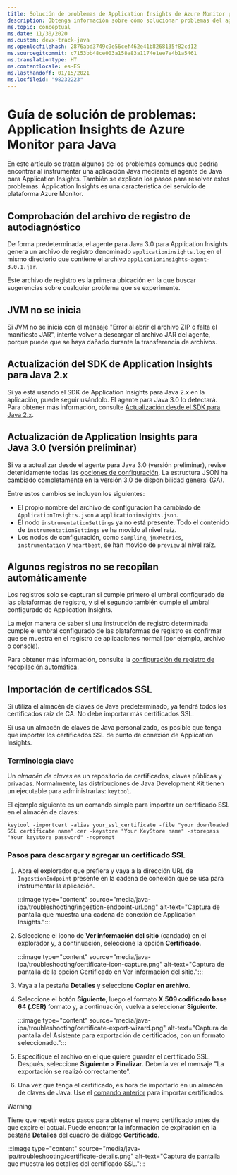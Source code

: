 ```yaml
---
title: Solución de problemas de Application Insights de Azure Monitor para Java
description: Obtenga información sobre cómo solucionar problemas del agente de Java para Application Insights de Azure Monitor
ms.topic: conceptual
ms.date: 11/30/2020
ms.custom: devx-track-java
ms.openlocfilehash: 2876abd3749c9e56cef462e41b8268135f82cd12
ms.sourcegitcommit: c7153bb48ce003a158e83a1174e1ee7e4b1a5461
ms.translationtype: HT
ms.contentlocale: es-ES
ms.lasthandoff: 01/15/2021
ms.locfileid: "98232223"
---
```

# <a name="troubleshooting-guide-azure-monitor-application-insights-for-java"></a>Guía de solución de problemas: Application Insights de Azure Monitor para Java

En este artículo se tratan algunos de los problemas comunes que podría encontrar al instrumentar una aplicación Java mediante el agente de Java para Application Insights. También se explican los pasos para resolver estos problemas. Application Insights es una característica del servicio de plataforma Azure Monitor.

## <a name="check-the-self-diagnostic-log-file"></a>Comprobación del archivo de registro de autodiagnóstico

De forma predeterminada, el agente para Java 3.0 para Application Insights genera un archivo de registro denominado `applicationinsights.log` en el mismo directorio que contiene el archivo `applicationinsights-agent-3.0.1.jar`.

Este archivo de registro es la primera ubicación en la que buscar sugerencias sobre cualquier problema que se experimente.

## <a name="jvm-fails-to-start"></a>JVM no se inicia

Si JVM no se inicia con el mensaje "Error al abrir el archivo ZIP o falta el manifiesto JAR", intente volver a descargar el archivo JAR del agente, porque puede que se haya dañado durante la transferencia de archivos.

## <a name="upgrade-from-the-application-insights-java-2x-sdk"></a>Actualización del SDK de Application Insights para Java 2.x

Si ya está usando el SDK de Application Insights para Java 2.x en la aplicación, puede seguir usándolo. El agente para Java 3.0 lo detectará. Para obtener más información, consulte [Actualización desde el SDK para Java 2.x](./java-standalone-upgrade-from-2x.md).

## <a name="upgrade-from-application-insights-java-30-preview"></a>Actualización de Application Insights para Java 3.0 (versión preliminar)

Si va a actualizar desde el agente para Java 3.0 (versión preliminar), revise detenidamente todas las [opciones de configuración](./java-standalone-config.md). La estructura JSON ha cambiado completamente en la versión 3.0 de disponibilidad general (GA).

Entre estos cambios se incluyen los siguientes:

-  El propio nombre del archivo de configuración ha cambiado de `ApplicationInsights.json` a `applicationinsights.json`.
-  El nodo `instrumentationSettings` ya no está presente. Todo el contenido de `instrumentationSettings` se ha movido al nivel raíz. 
-  Los nodos de configuración, como `sampling`, `jmxMetrics`, `instrumentation` y `heartbeat`, se han movido de `preview` al nivel raíz.

## <a name="some-logging-is-not-auto-collected"></a>Algunos registros no se recopilan automáticamente

Los registros solo se capturan si cumple primero el umbral configurado de las plataformas de registro, y si el segundo también cumple el umbral configurado de Application Insights.

La mejor manera de saber si una instrucción de registro determinada cumple el umbral configurado de las plataformas de registro es confirmar que se muestra en el registro de aplicaciones normal (por ejemplo, archivo o consola).

Para obtener más información, consulte la [configuración de registro de recopilación automática](./java-standalone-config.md#auto-collected-logging).

## <a name="import-ssl-certificates"></a>Importación de certificados SSL

Si utiliza el almacén de claves de Java predeterminado, ya tendrá todos los certificados raíz de CA. No debe importar más certificados SSL.

Si usa un almacén de claves de Java personalizado, es posible que tenga que importar los certificados SSL de punto de conexión de Application Insights.

### <a name="key-terminology"></a>Terminología clave
Un *almacén de claves* es un repositorio de certificados, claves públicas y privadas. Normalmente, las distribuciones de Java Development Kit tienen un ejecutable para administrarlas: `keytool`.

El ejemplo siguiente es un comando simple para importar un certificado SSL en el almacén de claves:

`keytool -importcert -alias your_ssl_certificate -file "your downloaded SSL certificate name".cer -keystore "Your KeyStore name" -storepass "Your keystore password" -noprompt`

### <a name="steps-to-download-and-add-an-ssl-certificate"></a>Pasos para descargar y agregar un certificado SSL

1.  Abra el explorador que prefiera y vaya a la dirección URL de `IngestionEndpoint` presente en la cadena de conexión que se usa para instrumentar la aplicación.

    :::image type="content" source="media/java-ipa/troubleshooting/ingestion-endpoint-url.png" alt-text="Captura de pantalla que muestra una cadena de conexión de Application Insights.":::

2.  Seleccione el icono de **Ver información del sitio** (candado) en el explorador y, a continuación, seleccione la opción **Certificado**.

    :::image type="content" source="media/java-ipa/troubleshooting/certificate-icon-capture.png" alt-text="Captura de pantalla de la opción Certificado en Ver información del sitio.":::

3.  Vaya a la pestaña **Detalles** y seleccione **Copiar en archivo**.
4.  Seleccione el botón **Siguiente**, luego el formato **X.509 codificado base 64 (.CER)** formato y, a continuación, vuelva a seleccionar **Siguiente**.

    :::image type="content" source="media/java-ipa/troubleshooting/certificate-export-wizard.png" alt-text="Captura de pantalla del Asistente para exportación de certificados, con un formato seleccionado.":::

5.  Especifique el archivo en el que quiere guardar el certificado SSL. Después, seleccione **Siguiente** > **Finalizar**. Debería ver el mensaje "La exportación se realizó correctamente".
6.  Una vez que tenga el certificado, es hora de importarlo en un almacén de claves de Java. Use el [comando anterior](#key-terminology) para importar certificados.

> [!WARNING]
> Tiene que repetir estos pasos para obtener el nuevo certificado antes de que expire el actual. Puede encontrar la información de expiración en la pestaña **Detalles** del cuadro de diálogo **Certificado**.
>
> :::image type="content" source="media/java-ipa/troubleshooting/certificate-details.png" alt-text="Captura de pantalla que muestra los detalles del certificado SSL.":::
